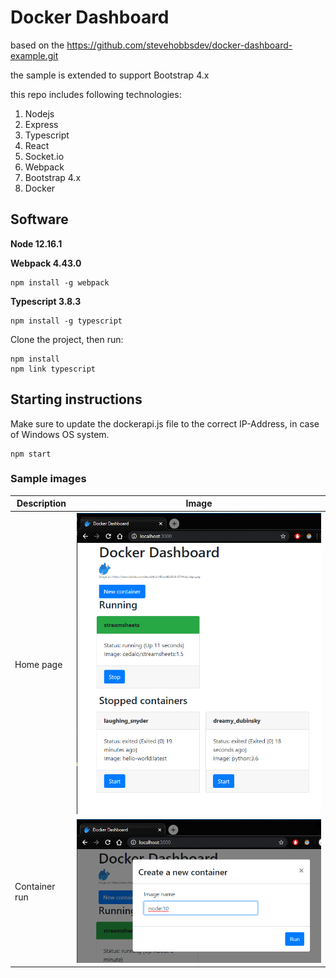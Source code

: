 # Docker Dashboard

based on the https://github.com/stevehobbsdev/docker-dashboard-example.git

the sample is extended to support Bootstrap 4.x

this repo includes following technologies:

1. Nodejs
2. Express
3. Typescript
4. React
5. Socket.io
6. Webpack
7. Bootstrap 4.x
8. Docker

## Software 

**Node 12.16.1**

**Webpack 4.43.0**

```
npm install -g webpack
```

**Typescript 3.8.3**

```
npm install -g typescript
```

Clone the project, then run:

```
npm install
npm link typescript
```

## Starting instructions
Make sure to update the dockerapi.js file to the correct IP-Address, in case of Windows OS system.

```
npm start
```

### Sample images
|Description|Image|
|-----|-----|
|Home page|![](images/home_page.png)|
|Container run|![](images/container_run.png)|
